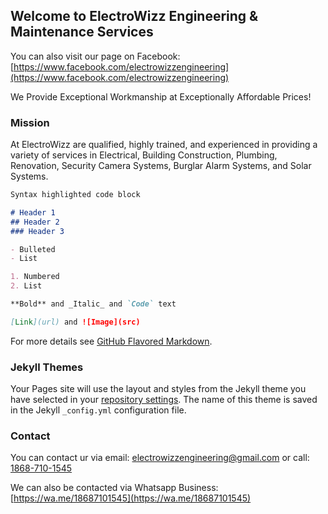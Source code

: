 ## Welcome to ElectroWizz Engineering & Maintenance Services

You can also visit our page on Facebook: [https://www.facebook.com/electrowizzengineering](https://www.facebook.com/electrowizzengineering)


We Provide Exceptional Workmanship at Exceptionally Affordable Prices!

### Mission

At ElectroWizz are qualified, highly trained, and experienced in providing a variety of services in Electrical, Building Construction, Plumbing, Renovation, Security Camera Systems, Burglar Alarm Systems, and Solar Systems.

```markdown
Syntax highlighted code block

# Header 1
## Header 2
### Header 3

- Bulleted
- List

1. Numbered
2. List

**Bold** and _Italic_ and `Code` text

[Link](url) and ![Image](src)
```

For more details see [GitHub Flavored Markdown](https://guides.github.com/features/mastering-markdown/).

### Jekyll Themes

Your Pages site will use the layout and styles from the Jekyll theme you have selected in your [repository settings](https://github.com/ElectroWizz/Engineering/settings). The name of this theme is saved in the Jekyll `_config.yml` configuration file.

### Contact

You can contact ur via email: [electrowizzengineering@gmail.com](electrowizzengineering@gmail.com)  or call: [1868-710-1545](1868-710-1545)

We can also be contacted via Whatsapp Business: [https://wa.me/18687101545](https://wa.me/18687101545)
